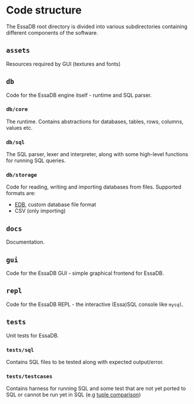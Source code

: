 # Code structure

The EssaDB root directory is divided into various subdirectories containing different components of the software.

## `assets`

Resources required by GUI (textures and fonts)

## `db`

Code for the EssaDB engine itself - runtime and SQL parser.

### `db/core`

The runtime. Contains abstractions for databases, tables, rows, columns, values etc.

### `db/sql`

The SQL parser, lexer and interpreter, along with some high-level functions for running SQL queries.

### `db/storage`

Code for reading, writing and importing databases from files. Supported formats are:
- [EDB](EDBFileFormat.md), custom database file format
- CSV (only importing)

## `docs`

Documentation.

## `gui`

Code for the EssaDB GUI - simple graphical frontend for EssaDB.

## `repl`

Code for the EssaDB REPL - the interactive (Essa)SQL console like `mysql`.

## `tests`

Unit tests for EssaDB.

### `tests/sql`

Contains SQL files to be tested along with expected output/error.

### `tests/testcases`

Contains harness for running SQL and some test that are not yet ported to SQL or cannot be run yet in SQL (e.g [tuple comparison](/tests/testcases/arithmetic.cpp))
